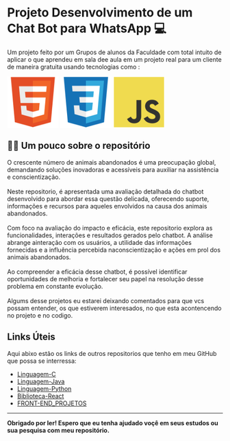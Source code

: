 # Projeto Desenvolvimento de um Chat Bot para WhatsApp 💻

Um projeto feito por um Grupos de alunos da Faculdade com total intuito de aplicar o que aprendeu em sala dee aula em um projeto real para um cliente de maneira gratuita usando tecnologias como :

<div style="display: inline_block">
<img align="center" alt="html" width="120" src="https://raw.githubusercontent.com/devicons/devicon/master/icons/html5/html5-original.svg">
<img align="center" alt="html" width="120" src="https://raw.githubusercontent.com/devicons/devicon/master/icons/css3/css3-original.svg">
<img align="center" alt="html" width="120" src="https://raw.githubusercontent.com/devicons/devicon/master/icons/javascript/javascript-original.svg">
</div>

## 👨‍💻 Um pouco sobre o repositório

O crescente número de animais abandonados é uma preocupação global, demandando soluções inovadoras e acessíveis para auxiliar na assistência e conscientização.
<br><br>
Neste repositorio, é apresentada uma avaliação detalhada do chatbot desenvolvido para abordar essa questão delicada, oferecendo suporte, informações e recursos para aqueles envolvidos na causa dos animais abandonados. 
<br><br>
Com foco na avaliação do impacto e eficácia, este repositorio explora as funcionalidades, interações e resultados gerados pelo chatbot. A análise abrange ainteração com os usuários, a utilidade das informações fornecidas e a influência percebida naconscientização e ações em prol dos animais abandonados. 
<br><br>
Ao compreender a eficácia desse chatbot, é possível identificar oportunidades de melhoria e fortalecer seu papel na resolução desse problema em constante evolução.
<br><br>
Algums desse projetos eu estarei 
deixando comentados para que vcs possam entender, os que estiverem interesados, no que esta acontencendo no projeto e no codigo.
<br>

## Links Úteis

Aqui abixo estão os links de outros repositorios que tenho em meu GitHub que possa se interressa:

- [Linguagem-C](https://github.com/Igornalves/Linguagem-C)
- [Linguagem-Java](https://github.com/Igornalves/Linguagem_Java)
- [Linguagem-Python](https://github.com/Igornalves/Linguagem-Python)
- [Biblioteca-React](https://github.com/Igornalves/Biblioteca-React)
- [FRONT-END_PROJETOS](https://github.com/Igornalves/FRONT-END_PROJETOS)

---

**Obrigado por ler! Espero que eu tenha ajudado voçê em seus estudos ou sua pesquisa com meu repositório.**
